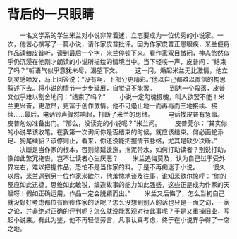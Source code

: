 # 背后的一只眼睛
　　一名文学系的学生米兰对小说非常着迷，立志要成为一位优秀的小说家。一次，他苦心撰写了一篇小说，请作家皮普批评。因为作家皮普正患眼疾，米兰便将作品读给皮普听，读到最后一个字，米兰停顿下来。看作家双目微闭，神态悠然似乎仍沉浸在他刚才朗读的小说所描绘的情境当中。当下轻咳一声，皮普问：“结束了吗？”听语气似乎意犹未尽，渴望下文。 
　　这一问，煽起米兰无比激情，他立刻灵感喷发，马上回答说：“没有啊，下部分更精彩。”他以自己都难以置信的构思叙述下去。将小说的情节一步步延展，自觉语不能罢。 
　　到达一个段落，皮普又似乎难以割舍地问：“结束了吗？” 
　　小说一定勾魂摄魄，叫人欲罢不能！米兰更兴奋，更激昂，更富于创作激情。他不可遏止地一而再再而三地接续、接续……最后，电话铃声骤然响起，打断了米兰的思绪。 
　　电话找皮普有急事。皮普匆匆准备出门。“那么，没读完的小说呢？”米兰问。 
　　皮普莞尔：“其实你的小说早该收笔，在我第一次询问你是否结束的时候，就应该结束。何必画蛇添足、狗尾续貂？该停则止，看来，你还没能把握情节脉络，尤其是缺少决断。” 
　　决断是当作家的根本，否则绵延逶迤，拖泥带水，如何打动读者？别说打动，像如此繁冗拖沓，岂不让读者心生厌恶？ 
　　米兰追悔莫及，认为自己过于受外界左右，难以把握作品，恐怕不是当作家的料。于是不再痴迷于小说。 
　　很久以后，米兰遇到另一位作家米歇尔，他羞愧地谈及往事，谁知米歇尔惊呼：“你的反应如此迅捷，思维如此敏锐，编造故事的能力如此强盛，这些正是成为作家的天赋呀！假如正确运用，作品一定会脱颖而出。” 
　　米兰又后悔了，怎么当初自己就没好好考虑那位有眼疾作家的话呢？怎么没想到别人的话也只是一面之词，一家之论，并非绝对正确的评判呢？怎么就没能客观对待此事呢？于是又重操旧业，写起小说来。有此为鉴，他不再轻信旁言，凡事认真考虑，终于在小说界争得了一席之地。
 